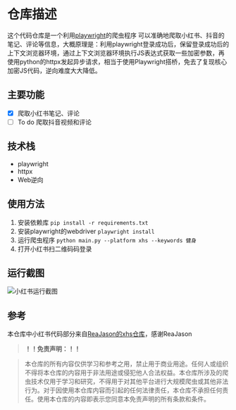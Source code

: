 # 仓库描述
这个代码仓库是一个利用[playwright](https://playwright.dev/)的爬虫程序
可以准确地爬取小红书、抖音的笔记、评论等信息，大概原理是：利用playwright登录成功后，保留登录成功后的上下文浏览器环境，通过上下文浏览器环境执行JS表达式获取一些加密参数，再使用python的httpx发起异步请求，相当于使用Playwright搭桥，免去了复现核心加密JS代码，逆向难度大大降低。


## 主要功能

- [x] 爬取小红书笔记、评论
- [ ] To do 爬取抖音视频和评论

## 技术栈

- playwright
- httpx
- Web逆向

## 使用方法

1. 安装依赖库
   `pip install -r requirements.txt`
2. 安装playwright的webdriver
   `playwright install`
3. 运行爬虫程序
   `python main.py --platform xhs --keywords 健身`
4. 打开小红书扫二维码码登录

## 运行截图
![小红书运行截图](https://s2.loli.net/2023/06/09/PVBe3X5vf4yncrd.gif)

## 参考
本仓库中小红书代码部分来自[ReaJason的xhs仓库](https://github.com/ReaJason/xhs)，感谢ReaJason 

> **！！免责声明：！！**

> 本仓库的所有内容仅供学习和参考之用，禁止用于商业用途。任何人或组织不得将本仓库的内容用于非法用途或侵犯他人合法权益。本仓库所涉及的爬虫技术仅用于学习和研究，不得用于对其他平台进行大规模爬虫或其他非法行为。对于因使用本仓库内容而引起的任何法律责任，本仓库不承担任何责任。使用本仓库的内容即表示您同意本免责声明的所有条款和条件。
